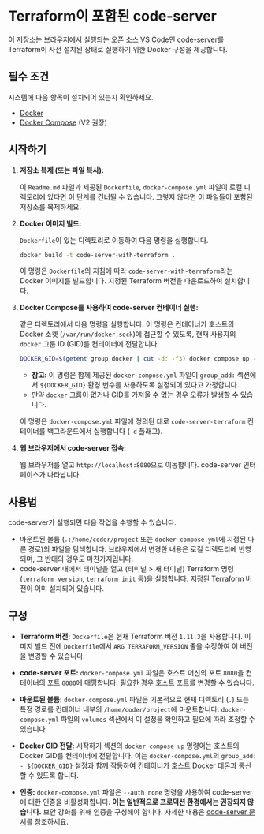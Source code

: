 # Terraform이 포함된 code-server

이 저장소는 브라우저에서 실행되는 오픈 소스 VS Code인 [code-server](https://github.com/coder/code-server)를 Terraform이 사전 설치된 상태로 실행하기 위한 Docker 구성을 제공합니다.

## 필수 조건

시스템에 다음 항목이 설치되어 있는지 확인하세요.

* [Docker](https://docs.docker.com/ko/get-docker/)
* [Docker Compose](https://docs.docker.com/compose/install/) (V2 권장)

## 시작하기

1.  **저장소 복제 (또는 파일 복사):**

    이 `Readme.md` 파일과 제공된 `Dockerfile`, `docker-compose.yml` 파일이 로컬 디렉토리에 있다면 이 단계를 건너뛸 수 있습니다. 그렇지 않다면 이 파일들이 포함된 저장소를 복제하세요.

2.  **Docker 이미지 빌드:**

    `Dockerfile`이 있는 디렉토리로 이동하여 다음 명령을 실행합니다.

    ```bash
    docker build -t code-server-with-terraform .
    ```

    이 명령은 `Dockerfile`의 지침에 따라 `code-server-with-terraform`라는 Docker 이미지를 빌드합니다. 지정된 Terraform 버전을 다운로드하여 설치합니다.

3.  **Docker Compose를 사용하여 code-server 컨테이너 실행:**

    같은 디렉토리에서 다음 명령을 실행합니다. 이 명령은 컨테이너가 호스트의 Docker 소켓 (`/var/run/docker.sock`)에 접근할 수 있도록, 현재 사용자의 `docker` 그룹 ID (GID)를 컨테이너에 전달합니다.

    ```bash
    DOCKER_GID=$(getent group docker | cut -d: -f3) docker compose up -d
    ```

    * **참고:** 이 명령은 함께 제공된 `docker-compose.yml` 파일이 `group_add:` 섹션에서 `${DOCKER_GID}` 환경 변수를 사용하도록 설정되어 있다고 가정합니다.
    * 만약 `docker` 그룹이 없거나 GID를 가져올 수 없는 경우 오류가 발생할 수 있습니다.

    이 명령은 `docker-compose.yml` 파일에 정의된 대로 `code-server-terraform` 컨테이너를 백그라운드에서 실행합니다 (`-d` 플래그).

4.  **웹 브라우저에서 code-server 접속:**

    웹 브라우저를 열고 `http://localhost:8080`으로 이동합니다. code-server 인터페이스가 나타납니다.

## 사용법

code-server가 실행되면 다음 작업을 수행할 수 있습니다.

* 마운트된 볼륨 (`.:/home/coder/project` 또는 `docker-compose.yml`에 지정된 다른 경로)의 파일을 탐색합니다. 브라우저에서 변경한 내용은 로컬 디렉토리에 반영되며, 그 반대의 경우도 마찬가지입니다.
* code-server 내에서 터미널을 열고 (터미널 > 새 터미널) Terraform 명령 (`terraform version`, `terraform init` 등)을 실행합니다. 지정된 Terraform 버전이 이미 설치되어 있습니다.

## 구성

* **Terraform 버전:** `Dockerfile`은 현재 Terraform 버전 `1.11.3`을 사용합니다. 이미지 빌드 전에 `Dockerfile`에서 `ARG TERRAFORM_VERSION` 줄을 수정하여 이 버전을 변경할 수 있습니다.

* **code-server 포트:** `docker-compose.yml` 파일은 호스트 머신의 포트 `8080`을 컨테이너의 포트 `8080`에 매핑합니다. 필요한 경우 호스트 포트를 변경할 수 있습니다.

* **마운트된 볼륨:** `docker-compose.yml` 파일은 기본적으로 현재 디렉토리 (`.`) 또는 특정 경로를 컨테이너 내부의 `/home/coder/project`에 마운트합니다. `docker-compose.yml` 파일의 `volumes` 섹션에서 이 설정을 확인하고 필요에 따라 조정할 수 있습니다.

* **Docker GID 전달:** 시작하기 섹션의 `docker compose up` 명령어는 호스트의 Docker GID를 컨테이너에 전달합니다. 이는 `docker-compose.yml`의 `group_add: - ${DOCKER_GID}` 설정과 함께 작동하여 컨테이너가 호스트 Docker 데몬과 통신할 수 있도록 합니다.

* **인증:** `docker-compose.yml` 파일은 `--auth none` 명령을 사용하여 code-server에 대한 인증을 비활성화합니다. **이는 일반적으로 프로덕션 환경에서는 권장되지 않습니다.** 보안 강화를 위해 인증을 구성해야 합니다. 자세한 내용은 [code-server 문서](https://github.com/coder/code-server/blob/main/docs/guide.md#authentication)를 참조하세요.